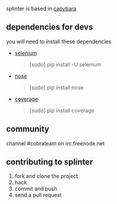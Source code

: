 splinter is based in [capybara](http://github.com/jnicklas/capybara)


## dependencies for devs

you will need to install these dependencies

* [selenium](http://code.google.com/p/selenium/)
	> [sudo] pip install -U selenium
* [nose](http://code.google.com/p/python-nose/)
    > [sudo] pip install nose
* [coverage](http://nedbatchelder.com/code/coverage/beta/)
    > [sudo] pip install coverage

## community

channel #cobrateam on irc.freenode.net

## contributing to splinter

1. fork and clone the project
2. hack
3. commit and push
4. send a pull request
